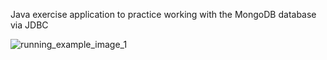 Java exercise application to practice working with the MongoDB database via JDBC


![running_example_image_1](https://user-images.githubusercontent.com/96319211/235741089-f8ce1ecc-6b9a-4ddc-8069-be2be9abdd65.png)
